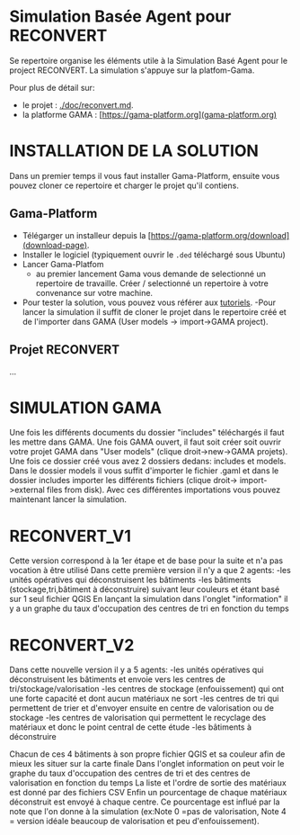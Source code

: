 # Simulation Basée Agent pour RECONVERT

Se repertoire organise les éléments utile à la Simulation Basé Agent pour le project RECONVERT.
La simulation s'appuye sur la platfom-Gama.

Pour plus de détail sur:

- le projet : [./doc/reconvert.md](doc/reconvert.md).
- la platforme GAMA : [https://gama-platform.org](gama-platform.org)


# INSTALLATION DE LA SOLUTION

Dans un premier temps il vous faut installer Gama-Platform, ensuite vous pouvez cloner ce repertoire et charger le projet qu'il contiens.


## Gama-Platform

- Télégarger un installeur depuis la [https://gama-platform.org/download](download-page).
- Installer le logiciel (typiquement ouvrir le `.ded` téléchargé sous Ubuntu)
- Lancer Gama-Platfom
    * au premier lancement Gama vous demande de selectionné un repertoire de travaille. Créer / selectionné un repertoire à votre convenance sur votre machine.
- Pour tester la solution, vous pouvez vous référer aux [tutoriels](https://gama-platform.org/wiki/Tutorials).
-Pour lancer la simulation il suffit de cloner le projet dans le repertoire créé et de l'importer dans GAMA (User models -> import->GAMA project).

## Projet RECONVERT


...



# SIMULATION GAMA

Une fois les différents documents du dossier "includes" téléchargés il faut les mettre dans GAMA. Une fois GAMA ouvert, il faut soit créer soit ouvrir votre projet GAMA dans "User models" (clique droit->new->GAMA projets). Une fois ce dossier créé vous avez 2 dossiers dedans: includes et models. Dans le dossier models il vous suffit d'importer le fichier .gaml et dans le dossier includes importer les différents fichiers (clique droit-> import->external files from disk). Avec ces différentes importations vous pouvez maintenant lancer la simulation.

# RECONVERT_V1

Cette version correspond à la 1er étape et de base pour la suite et n'a pas vocation à être utilisé
Dans cette première version il n'y a que 2 agents:
-les unités opératives qui déconstruisent les bâtiments
-les bâtiments (stockage,tri,bâtiment à déconstruire) suivant leur couleurs et étant basé sur 1 seul fichier QGIS 
En lançant la simulation dans l'onglet "information" il y a un graphe du taux d'occupation des centres de tri en fonction du temps 

# RECONVERT_V2

Dans cette nouvelle version il y a 5 agents:
-les unités opératives qui déconstruisent les bâtiments et envoie vers les centres de tri/stockage/valorisation
-les centres de stockage (enfouissement) qui ont une forte capacité et dont aucun matériaux ne sort 
-les centres de tri qui permettent de trier et d'envoyer ensuite en centre de valorisation ou de stockage
-les centres de valorisation qui permettent le recyclage des matériaux et donc le point central de cette étude 
-les bâtiments à déconstruire

Chacun de ces 4 bâtiments à son propre fichier QGIS et sa couleur afin de mieux les situer sur la carte finale 
Dans l'onglet information on peut voir le graphe du taux d'occupation des centres de tri et des centres de valorisation en fonction du temps 
La liste et l'ordre de sortie des matériaux est donné par des fichiers CSV 
Enfin un pourcentage de chaque matériaux déconstruit est envoyé à chaque centre. Ce pourcentage est influé par la note que l'on donne à la simulation (ex:Note 0 =pas de valorisation, Note 4 = version idéale beaucoup de valorisation et peu d'enfouissement).
